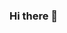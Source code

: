 ### Hi there 👋

<!--
**Abhishekbhard/Abhishekbhard** is a ✨ _special_ ✨ repository because its `README.md` (this file) appears on your GitHub profile.

Here are some ideas to get you started:

- 🔭 I’m currently working on some Cool Mobile apps.
- 🌱 I’m currently learning Jetpack Compose.
- 👯 I’m looking to collaborate on open source mobile application project.
- 💬 Ask me about anything you want.
- ⚡ Fun fact: Love Reading , Building new things. 
-->
